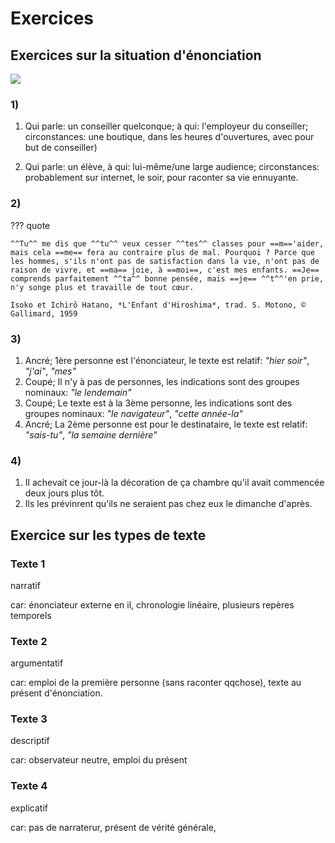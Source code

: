 # Exercices
## Exercices sur la situation d'énonciation

![](../../assets/scans/2024-sept-17-1.png)

### 1) 
1. Qui parle: un conseiller quelconque; à qui: l'employeur du conseiller; circonstances: une boutique, dans les heures d'ouvertures, avec pour but de conseiller)

2. Qui parle: un élève, à qui: lui-même/une large audience; circonstances: probablement sur internet, le soir, pour raconter sa vie ennuyante.

### 2)

??? quote

	^^Tu^^ me dis que ^^tu^^ veux cesser ^^tes^^ classes pour ==m=='aider, mais cela ==me== fera au contraire plus de mal. Pourquoi ? Parce que les hommes, s'ils n'ont pas de satisfaction dans la vie, n'ont pas de raison de vivre, et ==ma== joie, à ==moi==, c'est mes enfants. ==Je== comprends parfaitement ^^ta^^ bonne pensée, mais ==je== ^^t^^'en prie, n'y songe plus et travaille de tout cœur.

	Isoko et Ichirô Hatano, *L'Enfant d'Hiroshima*, trad. S. Motono, © Gallimard, 1959

### 3)

1. Ancré; 1ère personne est l'énonciateur, le texte est relatif: *"hier soir"*, *"j'ai"*, *"mes"*
2. Coupé; Il n'y à pas de personnes, les indications sont des groupes nominaux: *"le lendemain"*
3. Coupé; Le texte est à la 3ème personne, les indications sont des groupes nominaux: *"le navigateur"*, *"cette année-la"*
4. Ancré; La 2ème personne est pour le destinataire, le texte est relatif: *"sais-tu"*, *"la semaine dernière"*

### 4)

1. Il achevait ce jour-là la décoration de ça chambre qu'il avait commencée deux jours plus tôt.
2. Ils les prévinrent qu'ils ne seraient pas chez eux le dimanche d'après.

## Exercice sur les types de texte
### Texte 1 
narratif

car: énonciateur externe en il, chronologie linéaire, plusieurs repères temporels
### Texte 2
argumentatif

car: emploi de la première personne (sans raconter qqchose), texte au présent d'énonciation.
### Texte 3
descriptif

car: observateur neutre, emploi du présent
### Texte 4
explicatif

car: pas de narraterur, présent de vérité générale, 